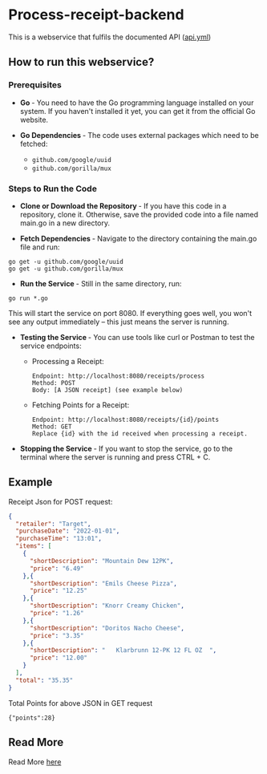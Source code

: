 # Process-receipt-backend

This is a webservice that fulfils the documented API ([api.yml](https://github.com/fetch-rewards/receipt-processor-challenge/blob/main/api.yml))

## How to run this webservice?

### Prerequisites

- <strong> Go </strong>- You need to have the Go programming language installed on your system. If you haven't installed it yet, you can get it from the official Go website.

- <strong> Go Dependencies </strong> - The code uses external packages which need to be fetched:

  - ```github.com/google/uuid```
  - ```github.com/gorilla/mux```

### Steps to Run the Code

- <strong> Clone or Download the Repository </strong> - If you have this code in a repository, clone it. Otherwise, save the provided code into a file named main.go in a new directory.

- <strong> Fetch Dependencies </strong> - Navigate to the directory containing the main.go file and run:
```
go get -u github.com/google/uuid
go get -u github.com/gorilla/mux
```
- <strong> Run the Service </strong>- Still in the same directory, run:
```
go run *.go
```
This will start the service on port 8080. If everything goes well, you won't see any output immediately – this just means the server is running.
- <strong> Testing the Service </strong> - You can use tools like curl or Postman to test the service endpoints:
  - Processing a Receipt:

        Endpoint: http://localhost:8080/receipts/process
        Method: POST
        Body: [A JSON receipt] (see example below)

  - Fetching Points for a Receipt:

        Endpoint: http://localhost:8080/receipts/{id}/points 
        Method: GET 
        Replace {id} with the id received when processing a receipt.

-  <strong> Stopping the Service </strong>- If you want to stop the service, go to the terminal where the server is running and press CTRL + C.

## Example

Receipt Json for POST request:
```json
{
  "retailer": "Target",
  "purchaseDate": "2022-01-01",
  "purchaseTime": "13:01",
  "items": [
    {
      "shortDescription": "Mountain Dew 12PK",
      "price": "6.49"
    },{
      "shortDescription": "Emils Cheese Pizza",
      "price": "12.25"
    },{
      "shortDescription": "Knorr Creamy Chicken",
      "price": "1.26"
    },{
      "shortDescription": "Doritos Nacho Cheese",
      "price": "3.35"
    },{
      "shortDescription": "   Klarbrunn 12-PK 12 FL OZ  ",
      "price": "12.00"
    }
  ],
  "total": "35.35"
}
```
Total Points for above JSON in GET request
```
{"points":28}
``````

## Read More
Read More [here](https://github.com/fetch-rewards/receipt-processor-challenge)